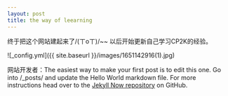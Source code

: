 ```yaml
---
layout: post
title: the way of leearning
---
```


终于把这个网站建起来了/(ㄒoㄒ)/~~
以后开始更新自己学习CP2K的经验。

![_config.yml]({{ site.baseurl }}/images/1651142916(1).jpg)

网站开发者：The easiest way to make your first post is to edit this one. Go into /_posts/ and update the Hello World markdown file. For more instructions head over to the [Jekyll Now repository](https://github.com/barryclark/jekyll-now) on GitHub.

